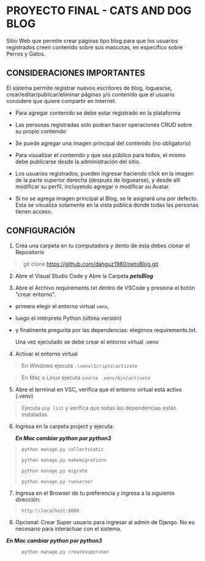 # PROYECTO FINAL - CATS AND DOG BLOG

Sitio Web que permite crear páginas tipo blog para que los usuarios registrados creen contenido sobre sus mascotas, en específico sobre Perros y Gatos.

## CONSIDERACIONES IMPORTANTES

El sistema permite registrar nuevos escritores de blog, loguearse, crear/editar/publicar/eliminar páginas y/o contenido que el usuario considere que quiere compartir en Internet.

- Para agregar contenido se debe estar registrado en la plataforma

- Las personas registradas solo podran hacer operaciones CRUD sobre su propio contenido

- Se puede agregar una imagen principal del contenido (no obligatorio)

- Para visualizar el contenido y que sea público para todos, el mismo debe publicarse desde la administración del sitio. 

- Los usuarios registrados, pueden ingresar haciendo click en la imagen de la parte superior derecha (después de loguearse), y desde allí modificar su perfil, incluyendo agregar o modificar su Avatar. 

- Si no se agrega imagen principal al Blog, se le asignará una por defecto. Esta se visualiza solamente en la vista pública donde todas las personas tienen acceso. 

## CONFIGURACIÓN

1. Crea una carpeta en tu computadora y dento de ésta debes clonar el Repositorio

> `git clone https://github.com/dahguz1980/petsBlog.git

2. Abre el Visual Studio Code y Abre la Carpeta ***petsBlog***

3. Abre el Archivo requirements.txt dentro de VSCode y presiona el botón "crear entorno".

- primero elegir el entorno virtual `venv`, 
- luego el intérprete Python (última versión)
- y finalmente pregunta por las dependencias: elegimos requirements.txt.

   Una vez ejecutado se debe crear el entorno virtual .venv 

4. Activar el entorno virtual

> En Windows ejecuta `.\venv\Scripts\activate`

> En Mac o Linux ejecuta `source .venv/bin/activate`

5. Abre el terminal en VSC, verifica que el entorno virtual está activo (.venv) 

> Ejecuta `pip list` y verifica que todas las dependencias están instaladas

6. Ingresa en la carpeta project y ejecuta: 

    ***En Mac cambiar python por python3***

> `python manage.py collectstatic` 
> 
> `python manage.py makemigrations`
> 
> `python manage.py migrate`
> 
> `python manage.py runserver`

7. Ingresa en el Browser de tu preferencia y ingresa a la siguiente dirección: 

> `http:\\localhost:8000`

8. Opcional: Crear Super usuario para ingresar al admin de Django. No es necesario para interactuar con el sistema.

 ***En Mac cambiar python por python3***

> `python manage.py createsuperuser`


